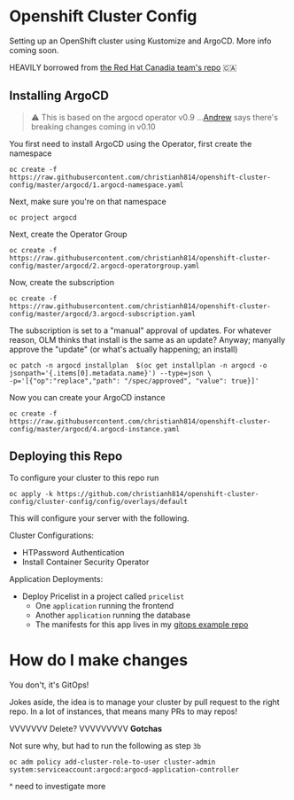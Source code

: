 # Openshift Cluster Config
Setting up an OpenShift cluster using Kustomize and ArgoCD. More info coming soon.

HEAVILY borrowed from [the Red Hat Canadia team's repo](https://github.com/redhat-canada-gitops/cluster-config) :canada:


## Installing ArgoCD

> :warning: This is based on the argocd operator v0.9 ...[Andrew](https://github.com/pittar) says there's breaking changes coming in v0.10

You first need to install ArgoCD using the Operator, first create the namespace

```
oc create -f https://raw.githubusercontent.com/christianh814/openshift-cluster-config/master/argocd/1.argocd-namespace.yaml
```

Next, make sure you're on that namespace

```
oc project argocd
```

Next, create the Operator Group

```
oc create -f https://raw.githubusercontent.com/christianh814/openshift-cluster-config/master/argocd/2.argocd-operatorgroup.yaml
```

Now, create  the subscription

```
oc create -f https://raw.githubusercontent.com/christianh814/openshift-cluster-config/master/argocd/3.argocd-subscription.yaml
```

The subscription is set to a "manual" approval of updates. For whatever reason, OLM thinks that install is the same as an update? Anyway; manyally approve the "update" (or what's actually happening; an install)

```
oc patch -n argocd installplan  $(oc get installplan -n argocd -o jsonpath='{.items[0].metadata.name}') --type=json \
-p='[{"op":"replace","path": "/spec/approved", "value": true}]'
```

Now you can create your ArgoCD instance

```
oc create -f https://raw.githubusercontent.com/christianh814/openshift-cluster-config/master/argocd/4.argocd-instance.yaml
```

## Deploying this Repo

To configure your cluster to this repo run

```
oc apply -k https://github.com/christianh814/openshift-cluster-config/cluster-config/config/overlays/default
```

This will configure your server with the following.

Cluster Configurations:
* HTPassword Authentication
* Install Container Security Operator

Application Deployments:
* Deploy Pricelist in a project called `pricelist`
  * One `application` running the frontend
  * Another `application` running the database
  * The manifests for this app lives in my [gitops example repo](https://github.com/christianh814/gitops-examples)


# How do I make changes

You don't, it's GitOps!

Jokes aside, the idea is to manage your cluster by pull request to the right repo. In a lot of instances, that means many PRs to may repos!











VVVVVVV Delete? VVVVVVVVV
__Gotchas__

Not sure why, but had to run the following as step `3b`

```
oc adm policy add-cluster-role-to-user cluster-admin system:serviceaccount:argocd:argocd-application-controller
```

^ need to investigate more

